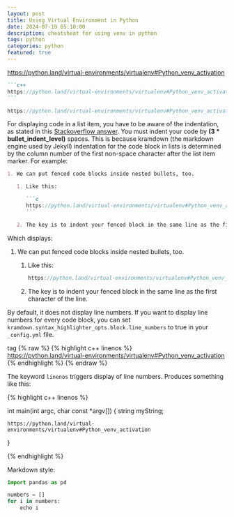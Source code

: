 ```yaml
---
layout: post
title: Using Virtual Environment in Python
date: 2024-07-19 05:10:00
description: cheatsheat for using venv in python
tags: python
categories: python
featured: true
---
```


https://python.land/virtual-environments/virtualenv#Python_venv_activation

````markdown
```c++
https://python.land/virtual-environments/virtualenv#Python_venv_activation
```
````

```c++
https://python.land/virtual-environments/virtualenv#Python_venv_activation
```

For displaying code in a list item, you have to be aware of the indentation, as stated in this [Stackoverflow answer](https://stackoverflow.com/questions/34987908/embed-a-code-block-in-a-list-item-with-proper-indentation-in-kramdown/38090598#38090598). You must indent your code by **(3 \* bullet_indent_level)** spaces. This is because kramdown (the markdown engine used by Jekyll) indentation for the code block in lists is determined by the column number of the first non-space character after the list item marker. For example:

````markdown
1. We can put fenced code blocks inside nested bullets, too.

   1. Like this:

      ```c
      https://python.land/virtual-environments/virtualenv#Python_venv_activation
      ```

   2. The key is to indent your fenced block in the same line as the first character of the line.
````

Which displays:

1. We can put fenced code blocks inside nested bullets, too.

   1. Like this:

      ```c
      https://python.land/virtual-environments/virtualenv#Python_venv_activation
      ```

   2. The key is to indent your fenced block in the same line as the first character of the line.

By default, it does not display line numbers. If you want to display line numbers for every code block, you can set `kramdown.syntax_highlighter_opts.block.line_numbers` to true in your `_config.yml` file.

tag
{% raw %}
{% highlight c++ linenos %} <br/> https://python.land/virtual-environments/virtualenv#Python_venv_activation <br/> {% endhighlight %}
{% endraw %}

The keyword `linenos` triggers display of line numbers.
Produces something like this:

{% highlight c++ linenos %}

int main(int argc, char const \*argv[])
{
string myString;

    https://python.land/virtual-environments/virtualenv#Python_venv_activation

}

{% endhighlight %}

Markdown style:
```python
import pandas as pd

numbers = []
for i in numbers:
    echo i
```